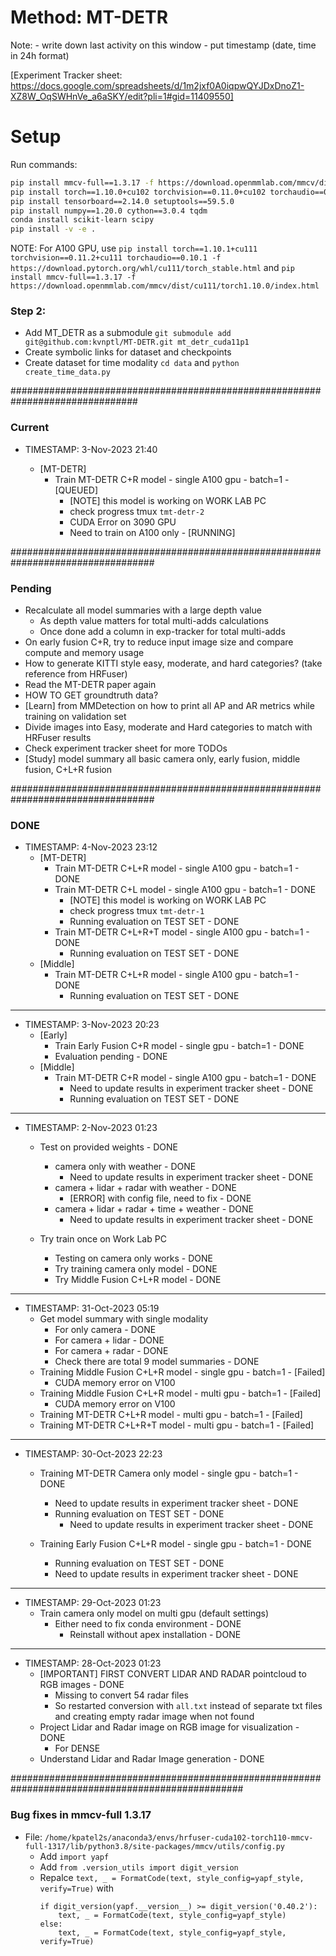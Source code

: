 # Method: MT-DETR

Note:
    - write down last activity on this window
    - put timestamp (date, time in 24h format)

[Experiment Tracker sheet: https://docs.google.com/spreadsheets/d/1m2jxf0A0iqpwQYJDxDnoZ1-XZ8W_OqSWHnVe_a6aSKY/edit?pli=1#gid=11409550]

# Setup

Run commands:
```bash
pip install mmcv-full==1.3.17 -f https://download.openmmlab.com/mmcv/dist/cu102/torch1.10.0/index.html
pip install torch==1.10.0+cu102 torchvision==0.11.0+cu102 torchaudio==0.10.0 -f https://download.pytorch.org/whl/torch_stable.html
pip install tensorboard==2.14.0 setuptools==59.5.0
pip install numpy==1.20.0 cython==3.0.4 tqdm
conda install scikit-learn scipy
pip install -v -e .
```

NOTE: For A100 GPU, use `pip install torch==1.10.1+cu111 torchvision==0.11.2+cu111 torchaudio==0.10.1 -f https://download.pytorch.org/whl/cu111/torch_stable.html` and `pip install mmcv-full==1.3.17 -f https://download.openmmlab.com/mmcv/dist/cu111/torch1.10.0/index.html`

### Step 2:

- Add MT_DETR as a submodule `git submodule add git@github.com:kvnptl/MT-DETR.git mt_detr_cuda11p1`
- Create symbolic links for dataset and checkpoints
- Create dataset for time modality `cd data` and `python create_time_data.py`

###############################################################################

### Current


- TIMESTAMP: 3-Nov-2023 21:40

    - [MT-DETR]
        - Train MT-DETR C+R model - single A100 gpu - batch=1 - [QUEUED]
            - [NOTE] this model is working on WORK LAB PC
            - check progress tmux `tmt-detr-2`
            - CUDA Error on 3090 GPU
            - Need to train on A100 only - [RUNNING]

##################################################################################

### Pending

- Recalculate all model summaries with a large depth value
    - As depth value matters for total multi-adds calculations
    - Once done add a column in exp-tracker for total multi-adds
- On early fusion C+R, try to reduce input image size and compare compute and memory usage
- How to generate KITTI style easy, moderate, and hard categories? (take reference from HRFuser)
- Read the MT-DETR paper again
- HOW TO GET groundtruth data?
- [Learn] from MMDetection on how to print all AP and AR metrics while training on validation set
- Divide images into Easy, moderate and Hard categories to match with HRFuser results
- Check experiment tracker sheet for more TODOs
- [Study] model summary all basic camera only, early fusion, middle fusion, C+L+R fusion

##################################################################################

### DONE

- TIMESTAMP: 4-Nov-2023 23:12
    - [MT-DETR]
        - Train MT-DETR C+L+R model - single A100 gpu - batch=1 - DONE
        - Train MT-DETR C+L model - single A100 gpu - batch=1 - DONE
            - [NOTE] this model is working on WORK LAB PC
            - check progress tmux `tmt-detr-1`
            - Running evaluation on TEST SET - DONE
        - Train MT-DETR C+L+R+T model - single A100 gpu - batch=1 - DONE
            - Running evaluation on TEST SET - DONE
    - [Middle]
        - Train MT-DETR C+L+R model - single A100 gpu - batch=1 - DONE
            - Running evaluation on TEST SET - DONE

----------------------------------------------------------------------------
- TIMESTAMP: 3-Nov-2023 20:23
    - [Early]
        - Train Early Fusion C+R model - single gpu - batch=1 - DONE
        - Evaluation pending - DONE
    - [Middle]
        - Train MT-DETR C+R model - single A100 gpu - batch=1 - DONE
            - Need to update results in experiment tracker sheet - DONE
            - Running evaluation on TEST SET - DONE

---------------------------------------------------------------------------------------
- TIMESTAMP: 2-Nov-2023 01:23
    - Test on provided weights - DONE
        - camera only with weather - DONE
            - Need to update results in experiment tracker sheet - DONE
        - camera + lidar + radar with weather - DONE
            - [ERROR] with config file, need to fix - DONE
        - camera + lidar + radar + time + weather - DONE
            - Need to update results in experiment tracker sheet - DONE

    - Try train once on Work Lab PC
        - Testing on camera only works - DONE
        - Try training camera only model - DONE
        - Try Middle Fusion C+L+R model - DONE

---------------------------------------------------------------------------------------

- TIMESTAMP: 31-Oct-2023 05:19
    - Get model summary with single modality
        - For only camera - DONE
        - For camera + lidar - DONE
        - For camera + radar - DONE
        - Check there are total 9 model summaries - DONE
    - Training Middle Fusion C+L+R model - single gpu - batch=1 - [Failed]
        - CUDA memory error on V100
    - Training Middle Fusion C+L+R model - multi gpu - batch=1 - [Failed]
        - CUDA memory error on V100
    - Training MT-DETR C+L+R model - multi gpu - batch=1 - [Failed]
    - Training MT-DETR C+L+R+T model - multi gpu - batch=1 - [Failed]


--------------------------------------------------------------------------------------------

- TIMESTAMP: 30-Oct-2023 22:23
    - Training MT-DETR Camera only model - single gpu - batch=1  - DONE
        - Need to update results in experiment tracker sheet - DONE
        - Running evaluation on TEST SET - DONE
            - Need to update results in experiment tracker sheet - DONE

    - Training Early Fusion C+L+R model - single gpu - batch=1 - DONE
        - Running evaluation on TEST SET - DONE
        - Need to update results in experiment tracker sheet - DONE

-----------------------------------------------------------------------------------------------------------------------

- TIMESTAMP: 29-Oct-2023 01:23
    - Train camera only model on multi gpu (default settings)
        - Either need to fix conda environment - DONE
            - Reinstall without apex installation - DONE


-----------------------------------------------------------------------------------------------------------------------

- TIMESTAMP: 28-Oct-2023 01:23
    - [IMPORTANT] FIRST CONVERT LIDAR AND RADAR pointcloud to RGB images - DONE
        - Missing to convert 54 radar files
        - So restarted conversion with `all.txt` instead of separate txt files and creating empty radar image when not found
    - Project Lidar and Radar image on RGB image for visualization - DONE
        - For DENSE
    - Understand Lidar and Radar Image generation - DONE

##################################################################################################

### Bug fixes in mmcv-full 1.3.17

- File: `/home/kpatel2s/anaconda3/envs/hrfuser-cuda102-torch110-mmcv-full-1317/lib/python3.8/site-packages/mmcv/utils/config.py`
    - Add `import yapf`
    - Add `from .version_utils import digit_version`
    - Repalce `text, _ = FormatCode(text, style_config=yapf_style, verify=True)` with 
        ```
        if digit_version(yapf.__version__) >= digit_version('0.40.2'):
            text, _ = FormatCode(text, style_config=yapf_style)
        else:
            text, _ = FormatCode(text, style_config=yapf_style, verify=True)
        ```